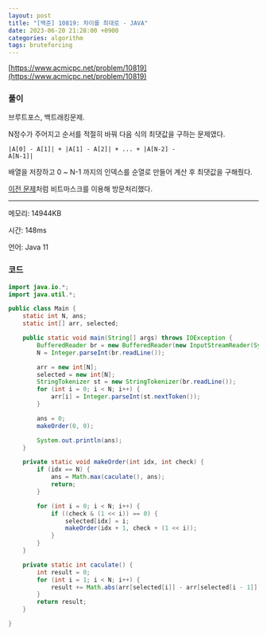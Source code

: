 ```yaml
---
layout: post
title: "[백준] 10819: 차이를 최대로 - JAVA"
date: 2023-06-20 21:28:00 +0900
categories: algorithm
tags: bruteforcing
---
```


[https://www.acmicpc.net/problem/10819](https://www.acmicpc.net/problem/10819)

### 풀이

브루트포스, 백트래킹문제.

N정수가 주어지고 순서를 적절히 바꿔 다음 식의 최댓값을 구하는 문제였다.

<code>|A[0] - A[1]| + |A[1] - A[2]| + ... + |A[N-2] - A[N-1]|</code>

배열을 저장하고 0 ~ N-1 까지의 인덱스를 순열로 만들어 계산 후 최댓값을 구해줬다.

[이전 문제](https://kjh8673a.github.io/algorithm/2023-06-20-boj-3980/)처럼 비트마스크를 이용해 방문처리했다.

---

메모리: 14944KB

시간: 148ms

언어: Java 11

### 코드

```java
import java.io.*;
import java.util.*;

public class Main {
    static int N, ans;
    static int[] arr, selected;

    public static void main(String[] args) throws IOException {
        BufferedReader br = new BufferedReader(new InputStreamReader(System.in));
        N = Integer.parseInt(br.readLine());

        arr = new int[N];
        selected = new int[N];
        StringTokenizer st = new StringTokenizer(br.readLine());
        for (int i = 0; i < N; i++) {
            arr[i] = Integer.parseInt(st.nextToken());
        }

        ans = 0;
        makeOrder(0, 0);

        System.out.println(ans);
    }

    private static void makeOrder(int idx, int check) {
        if (idx == N) {
            ans = Math.max(caculate(), ans);
            return;
        }

        for (int i = 0; i < N; i++) {
            if ((check & (1 << i)) == 0) {
                selected[idx] = i;
                makeOrder(idx + 1, check + (1 << i));
            }
        }
    }

    private static int caculate() {
        int result = 0;
        for (int i = 1; i < N; i++) {
            result += Math.abs(arr[selected[i]] - arr[selected[i - 1]]);
        }
        return result;
    }

}
```